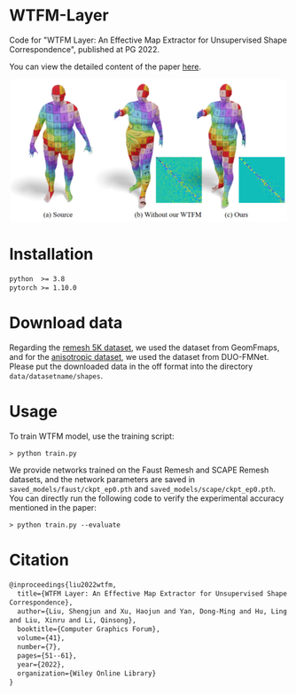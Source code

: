 # WTFM-Layer

Code for "WTFM Layer: An Effective Map Extractor for Unsupervised Shape Correspondence", published at PG 2022. 

You can view the detailed content of the paper [here](https://onlinelibrary.wiley.com/doi/abs/10.1111/cgf.14656).
<p align="center">
<img src="images/image1.png" width="500">
</p>

# Installation
```
python  >= 3.8
pytorch >= 1.10.0
```

# Download data
Regarding the [remesh 5K dataset](https://nuage.lix.polytechnique.fr/index.php/s/LJFXrsTG22wYCXx), we used the dataset from GeomFmaps, and for the [anisotropic dataset](https://github.com/nicolasdonati/DUO-FM/tree/main/data), we used the dataset from DUO-FMNet. Please put the downloaded data in the off format into the directory `data/datasetname/shapes`.

# Usage
To train WTFM model, use the training script:
```
> python train.py  
```
We provide networks trained on the Faust Remesh and SCAPE Remesh datasets, and the network parameters are saved in `saved_models/faust/ckpt_ep0.pth` and `saved_models/scape/ckpt_ep0.pth`. You can directly run the following code to verify the experimental accuracy mentioned in the paper:
```
> python train.py --evaluate
```

# Citation
```
@inproceedings{liu2022wtfm,
  title={WTFM Layer: An Effective Map Extractor for Unsupervised Shape Correspondence},
  author={Liu, Shengjun and Xu, Haojun and Yan, Dong-Ming and Hu, Ling and Liu, Xinru and Li, Qinsong},
  booktitle={Computer Graphics Forum},
  volume={41},
  number={7},
  pages={51--61},
  year={2022},
  organization={Wiley Online Library}
}
```
